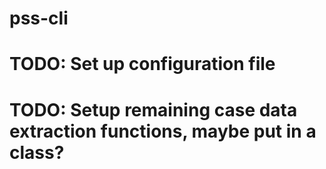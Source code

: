 # pss-cli

# TODO: Set up configuration file
# TODO: Setup remaining case data extraction functions, maybe put in a class?
